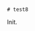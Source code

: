                                                                                                                                                        # test8

Init.
